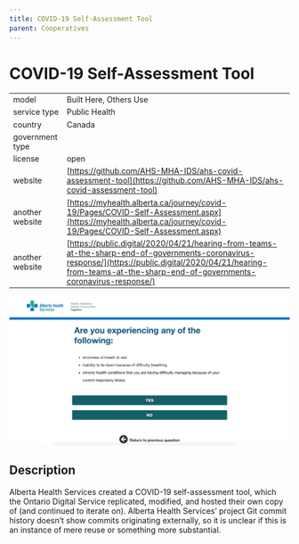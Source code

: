 ```yaml
---
title: COVID-19 Self-Assessment Tool
parent: Cooperatives
---
```


# COVID-19 Self-Assessment Tool

|                   |                                          |
|:------------------|:-----------------------------------------|
| model             | Built Here, Others Use
| service type      | Public Health
| country           | Canada
| government type   | 
| license           | open
| website           | [https://github.com/AHS-MHA-IDS/ahs-covid-assessment-tool](https://github.com/AHS-MHA-IDS/ahs-covid-assessment-tool)
| another website   | [https://myhealth.alberta.ca/journey/covid-19/Pages/COVID-Self-Assessment.aspx](https://myhealth.alberta.ca/journey/covid-19/Pages/COVID-Self-Assessment.aspx)
| another website   | [https://public.digital/2020/04/21/hearing-from-teams-at-the-sharp-end-of-governments-coronavirus-response/](https://public.digital/2020/04/21/hearing-from-teams-at-the-sharp-end-of-governments-coronavirus-response/)

![COVID-19 self-assessment tool screenshot](images/covid19selfassessment.png)

## Description
Alberta Health Services created a COVID-19 self-assessment tool, which the Ontario Digital Service replicated, modified, and hosted their own copy of (and continued to iterate on). Alberta Health Services’ project Git commit history doesn’t show commits originating externally, so it is unclear if this is an instance of mere reuse or something more substantial.

